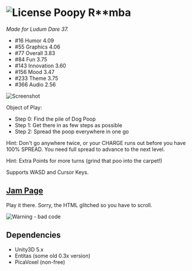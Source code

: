 ![License](https://licensebuttons.net/l/by-nc-sa/4.0/88x31.png) Poopy R**mba
======================
*Made for Ludum Dare 37.*

* #16	Humor	4.09
* #55	Graphics	4.06
* #77	Overall	3.83
* #84	Fun	3.75
* #143	Innovation	3.60
* #156	Mood	3.47
* #233	Theme	3.75
* #366	Audio	2.56

![Screenshot](https://i.imgur.com/xbFVnKF.jpg)

Object of Play: 

- Step 0: Find the pile of Dog Poop 
- Step 1: Get there in as few steps as possible 
- Step 2: Spread the poop everywhere in one go 

Hint: Don't go anywhere twice, or your CHARGE runs out before you have 100% SPREAD. You need full spread to advance to the next level. 

Hint: Extra Points for more turns (grind that poo into the carpet!) 

Supports WASD and Cursor Keys. 


[Jam Page](http://ludumdare.com/compo/ludum-dare-37/?action=preview&uid=124451)
---------------
Play it there. Sorry, the HTML glitched so you have to scroll.

![Warning - bad code](https://i.imgur.com/k8W0KcI.png)

Dependencies
------------
* Unity3D 5.x
* Entitas (some old 0.3x version)
* PicaVoxel (non-free)
